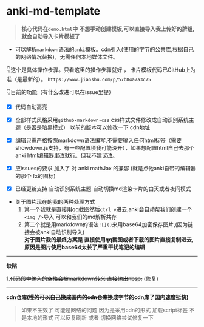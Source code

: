 # anki-md-template

> **核心代码在`demo.html`中**
> **不想手动创建模板,可以直接导入我上传好的牌组,就会自动导入卡片模板了**
* 可以解析`markdown`语法的`anki`模板。cdn引入(使用的字节的公共库,根据自己的网络情况替换)，无需任何本地媒体文件。

👇这个是具体操作步骤。只看这里的操作步骤就好 ， 卡片模板代码已GitHub上为准（是最新的）。
`https://www.jianshu.com/p/57b84a7a3c75`

👇目前的功能（有什么改进可以在issue里提）
- [x] 代码自动高亮

- [x] 全部样式风格采用`github-markdown-css` css样式文件修改成自动识别系统主题（是否是暗黑模式） 以前的版本可以修改一下 cdn地址

- [x] 编辑只需严格按照markdown语法编写,不需要输入任何html标签（需要showdown.js支持，有一些配置项我可能没开），如果想配置html自己去那个anki html编辑器里改就行。但我不建议改。

- [x] 应issues的要求 加入了 对 anki mathJax 的兼容 (就是点他anki自带的编辑器的那个 fx的图标)

- [x] 已经更新支持 自动识别系统主题 自动切换md渲染卡片的白天或者夜间模式

* 关于图片现在的我的两种处理方式
    1. 第一个我就是直接用qq截图然后`ctrl v`进去,anki会自动帮我们创建一个`<img />`导入 可以和我们的md解析共存
    2. 第二个就是用markdown的语法`![]()`来用base64加密保存图片,(因为链接会被anki自动识别导入)  
    **对于图片我的最终方案是 直接使用qq截图或者下载的图片直接复制进去,原因是图片使用base64太长了严重干扰笔记的编辑**

******

**缺陷**

1.~~代码段中输入的空格会被markdown转义 直接输出nbsp;~~ (修复)

*****

**cdn仓库(~~慢的可以自己换成国内的cdn仓库~~换成字节的cdn库了国内速度挺快)**

> 如果不生效了 可能是网络的问题 因为是采用cdn的形式 加载script标签 不是本地的形式
> 可以反复刷新 或者 切换网络尝试修复一下



